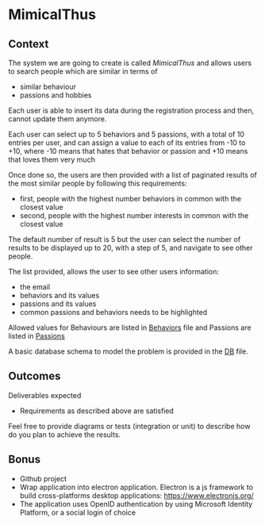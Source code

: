# MimicalThus

## Context  

The system we are going to create is called *MimicalThus* and allows users to search people which are similar in terms of 
- similar behaviour
- passions and hobbies

Each user is able to insert its data during the registration process and then, cannot update them anymore.

Each user can select up to 5 behaviors and 5 passions, with a total of 10 entries per user, and can assign a value to each of its entries from -10 to +10, where -10 means that hates that behavior or passion and +10 means that loves them very much

Once done so, the users are then provided with a list of paginated results of the most similar people by following this requirements:
- first, people with the highest number behaviors in common with the closest value
- second, people with the highest number interests in common with the closest value

The default number of result is 5 but the user can select the number of results to be displayed up to 20, with a step of 5, and navigate to see other people.

The list provided, allows the user to see other users information:
- the email
- behaviors and its values
- passions and its values
- common passions and behaviors needs to be highlighted

Allowed values for Behaviours are listed in [Behaviors](Behaviours.md) file and Passions are listed in [Passions](Passions.md)

A basic database schema to model the problem is provided in the [DB](DB.md) file.

## Outcomes

Deliverables expected

- Requirements as described above are satisfied

Feel free to provide diagrams or tests (integration or unit) to describe how do you plan to achieve the results.

## Bonus 
- Github project
- Wrap application into electron application. Electron is a js framework to build cross-platforms desktop applications: https://www.electronjs.org/
- The application uses OpenID authentication by using Microsoft Identity Platform, or a social login of choice
